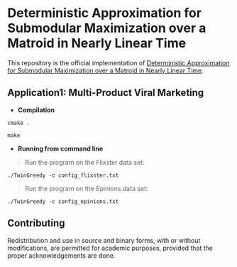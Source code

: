 
# Deterministic Approximation for Submodular Maximization over a Matroid in Nearly Linear Time

This repository is the official implementation of [Deterministic Approximation for Submodular Maximization over a Matroid in Nearly Linear Time](). 

## Application1: Multi-Product Viral Marketing

* **Compilation**

```setup
cmake .
```

```setup
make
```

* **Running from command line** 


> Run the program on the Flixster data set:

```setup
./TwinGreedy -c config_flixster.txt
```

> Run the program on the Epinions data set:

```setup
./TwinGreedy -c config_epinions.txt
```

## Contributing

Redistribution and use in source and binary forms, with or without modifications, are permitted for academic purposes, provided that the proper acknowledgements are done.
